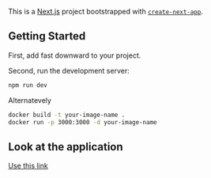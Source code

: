 This is a [Next.js](https://nextjs.org/) project bootstrapped with [`create-next-app`](https://github.com/vercel/next.js/tree/canary/packages/create-next-app).

## Getting Started
First, add fast downward to your project.

Second, run the development server:

```bash
npm run dev
```

Alternatevely

```bash
docker build -t your-image-name .
docker run -p 3000:3000 -d your-image-name
```

## Look at the application

[Use this link](alphatwist.azurewebsites.net)
